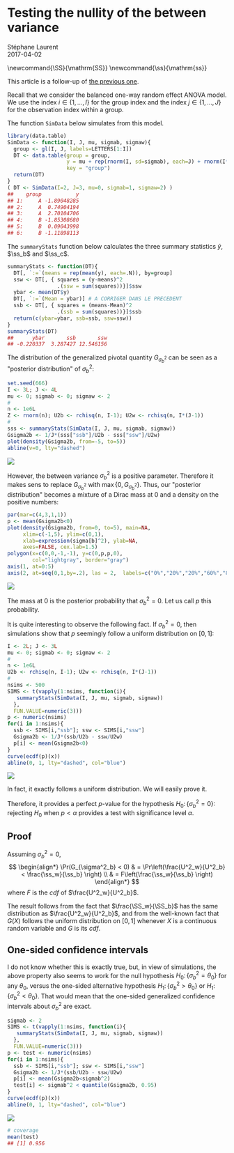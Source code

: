 # Testing the nullity of the between variance
Stéphane Laurent  
2017-04-02  



\newcommand{\SS}{\mathrm{SS}}
\newcommand{\ss}{\mathrm{ss}}

This article is a follow-up of [the previous one](http://stla.github.io/stlapblog/posts/GeneralizedCI_BAV1R.html).

Recall that we consider the balanced one-way random effect ANOVA model. 
We use the index $i\in\{1,\ldots,I\}$ for the group index and the index $j\in\{1,\ldots,J\}$ for the observation index within a group.

The function `SimData` below simulates from this model.


```r
library(data.table)
SimData <- function(I, J, mu, sigmab, sigmaw){
  group <- gl(I, J, labels=LETTERS[1:I])
  DT <- data.table(group = group, 
                   y = mu + rep(rnorm(I, sd=sigmab), each=J) + rnorm(I*J, sd=sigmaw),
                   key = "group")
  return(DT)
}
( DT <- SimData(I=2, J=3, mu=0, sigmab=1, sigmaw=2) )
##    group           y
## 1:     A -1.89048285
## 2:     A  0.74904194
## 3:     A  2.70104706
## 4:     B -1.85308680
## 5:     B  0.09043998
## 6:     B -1.11898113
```

The `summaryStats` function below calculates the three summary statistics $\bar y$, $\ss_b$ and $\ss_c$.


```r
summaryStats <- function(DT){
  DT[, `:=`(means = rep(mean(y), each=.N)), by=group]
  ssw <- DT[, { squares = (y-means)^2
                .(ssw = sum(squares))}]$ssw
  ybar <- mean(DT$y)
  DT[, `:=`(Mean = ybar)] # A CORRIGER DANS LE PRECEDENT 
  ssb <- DT[, { squares = (means-Mean)^2
                .(ssb = sum(squares))}]$ssb
  return(c(ybar=ybar, ssb=ssb, ssw=ssw))
}
summaryStats(DT)
##      ybar       ssb       ssw 
## -0.220337  3.287427 12.546156
```

The distribution of the generalized pivotal quantity $G_{\sigma^2_b}$ can be seen as a "posterior distribution" of $\sigma^2_b$:


```r
set.seed(666)
I <- 3L; J <- 4L
mu <- 0; sigmab <- 0; sigmaw <- 2
#
n <- 1e6L
Z <- rnorm(n); U2b <- rchisq(n, I-1); U2w <- rchisq(n, I*(J-1))
#
sss <- summaryStats(SimData(I, J, mu, sigmab, sigmaw))
Gsigma2b <- 1/J*(sss["ssb"]/U2b - sss["ssw"]/U2w)
plot(density(Gsigma2b, from=-5, to=5))
abline(v=0, lty="dashed")
```

![](GeneralizedCI_BAV1R_SSb_files/figure-html/unnamed-chunk-3-1.png)<!-- -->

However, the between variance $\sigma^2_b$ is a positive parameter. 
Therefore it makes sens to replace $G_{\sigma^2_b}$ with 
$\max\bigl\{0, G_{\sigma^2_b}\bigr\}$. 
Thus, our "posterior distribution" becomes a mixture of a Dirac mass at $0$ and a density on the positive numbers:


```r
par(mar=c(4,3,1,1))
p <- mean(Gsigma2b<0)
plot(density(Gsigma2b, from=0, to=5), main=NA,
     xlim=c(-1,5), ylim=c(0,1), 
     xlab=expression(sigma[b]^2), ylab=NA,
     axes=FALSE, cex.lab=1.5)
polygon(x=c(0,0,-1,-1), y=c(0,p,p,0), 
        col="lightgray", border="gray")
axis(1, at=0:5)
axis(2, at=seq(0,1,by=.2), las = 2,  labels=c("0%","20%","20%","60%","80%","100%"))
```

![](GeneralizedCI_BAV1R_SSb_files/figure-html/unnamed-chunk-4-1.png)<!-- -->

The mass at $0$ is the posterior probability that $\sigma^2_b = 0$. 
Let us call $p$ this probability. 

It is quite interesting to observe the following fact. 
If $\sigma^2_b = 0$, then simulations show that $p$ seemingly follow a uniform distribution on $[0,1]$:



```r
I <- 2L; J <- 3L
mu <- 0; sigmab <- 0; sigmaw <- 2
#
n <- 1e6L
U2b <- rchisq(n, I-1); U2w <- rchisq(n, I*(J-1))
#
nsims <- 500
SIMS <- t(vapply(1:nsims, function(i){
   summaryStats(SimData(I, J, mu, sigmab, sigmaw))
  }, 
  FUN.VALUE=numeric(3)))
p <- numeric(nsims)
for(i in 1:nsims){
  ssb <- SIMS[i,"ssb"]; ssw <- SIMS[i,"ssw"]
  Gsigma2b <- 1/J*(ssb/U2b - ssw/U2w)
  p[i] <- mean(Gsigma2b<0)
}
curve(ecdf(p)(x))
abline(0, 1, lty="dashed", col="blue")
```

![](GeneralizedCI_BAV1R_SSb_files/figure-html/sims-1.png)<!-- -->

In fact, it exactly follows a uniform distribution. We will easily prove it. 

Therefore, it provides a perfect $p$-value for the hypothesis $H_0\colon\{\sigma^2_b=0\}$: 
rejecting $H_0$ when $p < \alpha$ provides a test with significance level $\alpha$.


## Proof 

Assuming $\sigma^2_b=0$, 
$$
\begin{align*}
\Pr(G_{\sigma^2_b} < 0) & =
 \Pr\left(\frac{U^2_w}{U^2_b} < \frac{\ss_w}{\ss_b} \right) \\
& = 
  F\left(\frac{\ss_w}{\ss_b} \right)
\end{align*}
$$
where $F$ is the *cdf* of $\frac{U^2_w}{U^2_b}$. 

The result follows from the fact that $\frac{\SS_w}{\SS_b}$ has the same distribution as $\frac{U^2_w}{U^2_b}$, and from the well-known fact that $G(X)$ follows the uniform distribution on $[0,1]$ whenever $X$ is a continuous random variable and $G$ is its *cdf*. 

## One-sided confidence intervals

I do not know whether this is exactly true, but, in view of simulations, the above property also 
seems to work for the null hypothesis $H_0\colon\{\sigma^2_b=\theta_0\}$ for any $\theta_0$, versus the one-sided alternative hypothesis $H_1\colon\{\sigma^2_b>\theta_0\}$ or $H_1\colon\{\sigma^2_b<\theta_0\}$. 
That would mean that the one-sided generalized confidence intervals about $\sigma^2_b$ are exact.


```r
sigmab <- 2
SIMS <- t(vapply(1:nsims, function(i){
   summaryStats(SimData(I, J, mu, sigmab, sigmaw))
  }, 
  FUN.VALUE=numeric(3)))
p <- test <- numeric(nsims)
for(i in 1:nsims){
  ssb <- SIMS[i,"ssb"]; ssw <- SIMS[i,"ssw"]
  Gsigma2b <- 1/J*(ssb/U2b - ssw/U2w)
  p[i] <- mean(Gsigma2b<sigmab^2)
  test[i] <- sigmab^2 < quantile(Gsigma2b, 0.95)
}
curve(ecdf(p)(x))
abline(0, 1, lty="dashed", col="blue")
```

![](GeneralizedCI_BAV1R_SSb_files/figure-html/sims2-1.png)<!-- -->

```r
# coverage
mean(test)
## [1] 0.956
```








